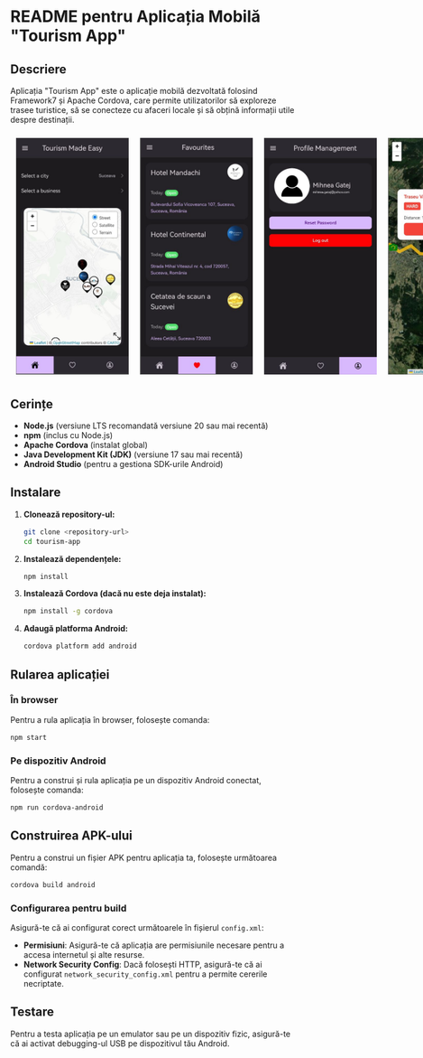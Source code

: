 # README pentru Aplicația Mobilă "Tourism App"

## Descriere
Aplicația "Tourism App" este o aplicație mobilă dezvoltată folosind Framework7 și Apache Cordova, care permite utilizatorilor să exploreze trasee turistice, să se conecteze cu afaceri locale și să obțină informații utile despre destinații.


<div style="display: flex; justify-content: space-around;">
    <img src="/www/css/images/screenshots/screen1.png" alt="Screenshot 1" style="width: 200px; margin: 10px;">
    <img src="/www/css/images/screenshots/screen2.png" alt="Screenshot 2" style="width: 200px; margin: 10px;">
    <img src="/www/css/images/screenshots/screen3.png" alt="Screenshot 3" style="width: 200px; margin: 10px;">
    <img src="/www/css/images/screenshots/screen4.png" alt="Screenshot 4" style="width: 200px; margin: 10px;">
</div>

## Cerințe
- **Node.js** (versiune LTS recomandată versiune 20 sau mai recentă)
- **npm** (inclus cu Node.js)
- **Apache Cordova** (instalat global)
- **Java Development Kit (JDK)** (versiune 17 sau mai recentă)
- **Android Studio** (pentru a gestiona SDK-urile Android)

## Instalare

1. **Clonează repository-ul:**
   ```bash
   git clone <repository-url>
   cd tourism-app
   ```

2. **Instalează dependențele:**
   ```bash
   npm install
   ```

3. **Instalează Cordova (dacă nu este deja instalat):**
   ```bash
   npm install -g cordova
   ```

4. **Adaugă platforma Android:**
   ```bash
   cordova platform add android
   ```

## Rularea aplicației

### În browser
Pentru a rula aplicația în browser, folosește comanda:
```bash
npm start
```

### Pe dispozitiv Android
Pentru a construi și rula aplicația pe un dispozitiv Android conectat, folosește comanda:
```bash
npm run cordova-android
```

## Construirea APK-ului

Pentru a construi un fișier APK pentru aplicația ta, folosește următoarea comandă:
```bash
cordova build android
```

### Configurarea pentru build
Asigură-te că ai configurat corect următoarele în fișierul `config.xml`:

- **Permisiuni**: Asigură-te că aplicația are permisiunile necesare pentru a accesa internetul și alte resurse.
- **Network Security Config**: Dacă folosești HTTP, asigură-te că ai configurat `network_security_config.xml` pentru a permite cererile necriptate.

## Testare
Pentru a testa aplicația pe un emulator sau pe un dispozitiv fizic, asigură-te că ai activat debugging-ul USB pe dispozitivul tău Android.

